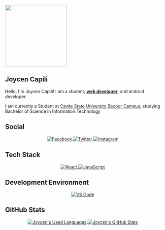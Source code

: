<a href="#" target="_blank"><img align="center" width="200px" height="200px" src="https://joycendc.github.io/Profile/images/avatar.png" /></a>

## Joycen Capili

Hello, I'm Joycen Capili! I am a student,  **[web developer](https://joycen.netlify.app)**, and android developer.

I am currently a Student at [Cavite State University Bacoor Campus](https://cvsu.edu.ph/), studying Bachelor of Science in Information Technology

## Social

<div align="center">
  <a href="https://www.facebook.com/joycenc11" target="_blank">
    <img
         align="center"
         src="https://img.shields.io/badge/Facebook-1877F2?style=for-the-badge&logo=facebook&logoColor=white"
         alt="Facebook"
    />
  </a>
  <a href="https://twitter.com/oioicen" target="_blank">
    <img
         align="center"
         src="https://img.shields.io/badge/Twitter-1DA1F2?style=for-the-badge&logo=twitter&logoColor=white"
         alt="Twitter"
    />
  </a>
  <a href="https://www.instagram.com/oicen" target="_blank">
    <img
         align="center"
         src="https://img.shields.io/badge/Instagram-E4405F?style=for-the-badge&logo=instagram&logoColor=white"
         alt="Instagram"
    />
  </a>
</div>

## Tech Stack

<div align="center">
  <a href="https:// " target="_blank">
    <img
         align="center"
         src="https://img.shields.io/badge/React-20232A?style=for-the-badge&logo=react&logoColor=61DAFB"
         alt="React"
    />
  </a>
  <a href="https:// " target="_blank">
    <img
         align="center"
         src="https://img.shields.io/badge/JavaScript-F7DF1E?style=for-the-badge&logo=javascript&logoColor=black"
         alt="JavaScript"
    />
  </a>
</div>

## Development Environment

<div align="center">
  <a href="https:// " target="_blank">
    <img
         align="center"
         src="https://img.shields.io/badge/Visual_Studio_Code-0078D4?style=for-the-badge&logo=visual%20studio%20code&logoColor=white"
         alt="VS Code"
    />
  </a>
</div>

## GitHub Stats

<div align="center">
  <a href="https:// " target="_blank">
    <img
         align="center"
         src="https://github-readme-stats.vercel.app/api/top-langs/?username=joycendc&theme=dark&hide=%20script&langs_count=7"
         alt="Joycen's Used Languages"
    />
  </a>
  <a href="https:// " target="_blank">
    <img
         align="center"
         src="https://github-readme-stats.vercel.app/api?username=joycendc&theme=dark&show_icons=true&count_private=true"
         alt="Joycen's GitHub Stats"
    />
  </a>
</div>
